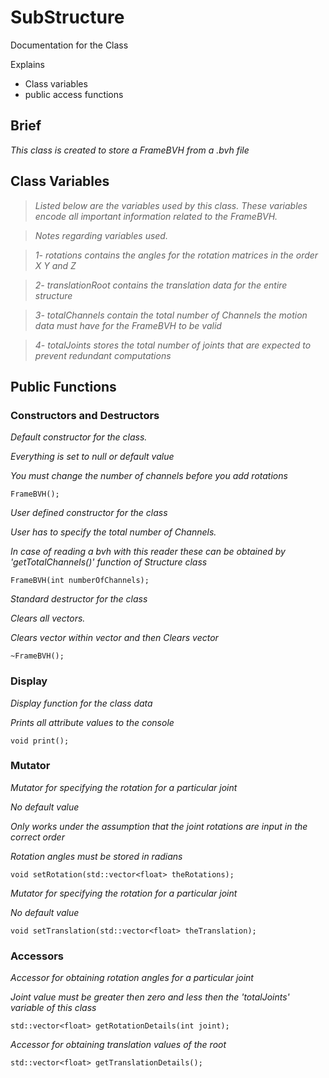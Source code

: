 # SubStructure #

Documentation for the Class

Explains
  * Class variables
  * public access functions

## Brief ##

_This class is created to store a FrameBVH from a .bvh file_

## Class Variables ##

> _Listed below are the variables used by this class. These variables encode all important information related to the FrameBVH._

> _Notes regarding variables used._

> _1- rotations contains the angles for the rotation matrices in the order X Y and Z_

> _2- translationRoot contains the translation data for the entire structure_

> _3- totalChannels contain the total number of Channels the motion data must have for the FrameBVH to be valid_

> _4- totalJoints stores the total number of joints that are expected to prevent redundant computations_

## Public Functions ##

### Constructors and Destructors ###
_Default constructor for the class._

_Everything is set to null or default value_

_You must change the number of channels before you add rotations_

```
FrameBVH();
```

_User defined constructor for the class_

_User has to specify the total number of Channels._

_In case of reading a bvh with this reader these can be obtained by 'getTotalChannels()' function of Structure class_

```
FrameBVH(int numberOfChannels);
```


_Standard destructor for the class_

_Clears all vectors._

_Clears vector within vector and then Clears vector_

```
~FrameBVH();
```

### Display ###
_Display function for the class data_

_Prints all attribute values to the console_

```
void print();
```

### Mutator ###
_Mutator for specifying the rotation for a particular joint_

_No default value_

_Only works under the assumption that the joint rotations are input in the correct order_

_Rotation angles must be stored in radians_

```
void setRotation(std::vector<float> theRotations);
```

_Mutator for specifying the rotation for a particular joint_

_No default value_

```
void setTranslation(std::vector<float> theTranslation);
```

### Accessors ###
_Accessor for obtaining rotation angles for a particular joint_

_Joint value must be greater then zero and less then the 'totalJoints' variable of this class_

```
std::vector<float> getRotationDetails(int joint);
```

_Accessor for obtaining translation values of the root_

```
std::vector<float> getTranslationDetails(); 
```